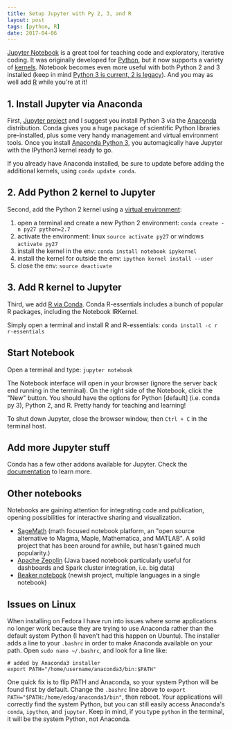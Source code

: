 ```yaml
---
title: Setup Jupyter with Py 2, 3, and R
layout: post
tags: [python, R]
date: 2017-04-06
---
```


[Jupyter Notebook](http://jupyter.org/) is a great tool for teaching code and exploratory, iterative coding.
It was originally developed for [Python](www.python.org), but it now supports a variety of [kernels](https://github.com/jupyter/jupyter/wiki/Jupyter-kernels). 
Notebook becomes even more useful with both Python 2 and 3 installed (keep in mind [Python 3 is current, 2 is legacy](https://wiki.python.org/moin/Python2orPython3)). 
And you may as well add [R](https://www.r-project.org/) while you're at it!

## 1. Install Jupyter via Anaconda

First, [Jupyter project](http://jupyter.org/install.html) and I suggest you install Python 3 via the [Anaconda](https://www.continuum.io/downloads) distribution. 
Conda gives you a huge package of scientific Python libraries pre-installed, plus some very handy management and virtual environment tools. 
Once you install [Anaconda Python 3](https://www.continuum.io/downloads), you automagically have Jupyter with the IPython3 kernel ready to go. 

If you already have Anaconda installed, be sure to update before adding the additional kernels, using `conda update conda`.

## 2. Add Python 2 kernel to Jupyter

Second, add the Python 2 kernel using a [virtual environment](https://conda.io/docs/using/envs.html):

1. open a terminal and create a new Python 2 environment: `conda create -n py27 python=2.7`
2. activate the environment: linux `source activate py27` or windows `activate py27`
3. install the kernel in the env: `conda install notebook ipykernel`
4. install the kernel for outside the env: `ipython kernel install --user`
5. close the env: `source deactivate`

## 3. Add R kernel to Jupyter 

Third, we add [R via Conda](https://docs.continuum.io/anaconda/r_language). 
Conda R-essentials includes a bunch of popular R packages, including the Notebook IRKernel.

Simply open a terminal and install R and R-essentials: `conda install -c r r-essentials`

## Start Notebook

Open a terminal and type: `jupyter notebook`

The Notebook interface will open in your browser (ignore the server back end running in the terminal). 
On the right side of the Notebook, click the "New" button.
You should have the options for Python [default] (i.e. conda py 3), Python 2, and R. 
Pretty handy for teaching and learning!

To shut down Jupyter, close the browser window, then `Ctrl + C` in the terminal host.

## Add more Jupyter stuff

Conda has a few other addons available for Jupyter.
Check the [documentation](https://docs.continuum.io/anaconda/jupyter-notebook-extensions) to learn more.

## Other notebooks

Notebooks are gaining attention for integrating code and publication, opening possibilities for interactive sharing and visualization. 

- [SageMath](http://www.sagemath.org/) (math focused notebook platform, an "open source alternative to Magma, Maple, Mathematica, and MATLAB". A solid project that has been around for awhile, but hasn't gained much popularity.)
- [Apache Zepplin](https://zeppelin.apache.org/) (Java based notebook particularly useful for dashboards and Spark cluster integration, i.e. big data)
- [Beaker notebook](http://beakernotebook.com/) (newish project, multiple languages in a single notebook)

## Issues on Linux

When installing on Fedora I have run into issues where some applications no longer work because they are trying to use Anaconda rather than the default system Python (I haven't had this happen on Ubuntu).
The installer adds a line to your `.bashrc` in order to make Anaconda available on your path.
Open `sudo nano ~/.bashrc`, and look for a line like:

```
# added by Anaconda3 installer
export PATH="/home/username/anaconda3/bin:$PATH"
```

One quick fix is to flip PATH and Anaconda, so your system Python will be found first by default. 
Change the `.bashrc` line above to `export PATH="$PATH:/home/edog/anaconda3/bin"`, then reboot. 
Your applications will correctly find the system Python, but you can still easily access Anaconda's `conda`, `ipython`, and `jupyter`. 
Keep in mind, if you type `python` in the terminal, it will be the system Python, not Anaconda. 
